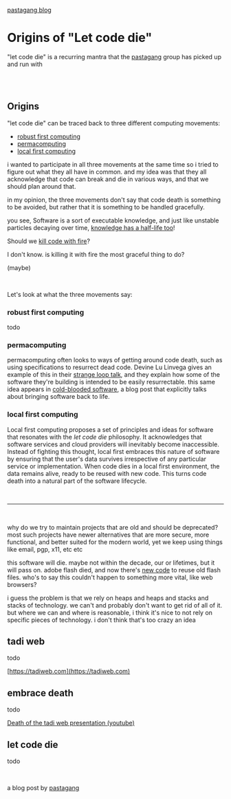 [pastagang blog](/blog)

# Origins of "Let code die" 

"let code die" is a recurring mantra that the [pastagang](https://pastagang.cc) group has picked up and run with

<br>

<br>

## Origins

"let code die" can be traced back to three different computing movements: 

- [robust first computing](https://andrewwalpole.com/blog/an-introduction-to-robust-first-computation/)
- [permacomputing](https://permacomputing.net/permacomputing/)
- [local first computing](https://www.inkandswitch.com/local-first/)

i wanted to participate in all three movements at the same time so i tried to figure out what they all have in common. and my idea was that they all acknowledge that code can break and die in various ways, and that we should plan around that.

in my opinion, the three movements don't say that code death is something to be avoided, but rather that it is something to be handled gracefully.

you see, Software is a sort of executable knowledge, and just like unstable particles decaying over time, [knowledge has a half-life too](https://en.wikipedia.org/wiki/Half-life_of_knowledge)!

Should we [kill code with fire](https://www.goodreads.com/en/book/show/54716655-kill-it-with-fire)?

I don't know. is killing it with fire the most graceful thing to do?

(maybe)

<br>

Let's look at what the three movements say: 

### robust first computing

todo

### permacomputing
  
permacomputing often looks to ways of getting around code death, such as using specifications to resurrect dead code. Devine Lu Linvega gives an example of this in their [strange loop talk](https://youtu.be/T3u7bGgVspM?si=NYSt_WU8hqxmru9J), and they explain how some of the software they're building is intended to be easily resurrectable. this same idea appears in [cold-blooded software](https://dubroy.com/blog/cold-blooded-software/), a blog post that explicitly talks about bringing software back to life. 

### local first computing

Local first computing proposes a set of principles and ideas for software that resonates with the *let code die* philosophy. It acknowledges that software services and cloud providers will inevitably become inaccessible. Instead of fighting this thought, local first  embraces this nature of software by ensuring that the user's data survives irrespective of any particular service or implementation. When code dies in a local first environment, the data remains alive, ready to be reused with new code. This turns code death into a natural part of the software lifecycle. 

<br>

<hr>

<br>

why do we try to maintain projects that are old and should be deprecated? most such projects have newer alternatives that are more secure, more functional, and better suited for the modern world, yet we keep using things like email, pgp, x11, etc etc

this software will die. maybe not within the decade, our or lifetimes, but it will pass on. adobe flash died, and now there's [new code](https://ruffle.rs/) to reuse old flash files. who's to say this couldn't happen to something more vital, like web browsers?

i guess the problem is that we rely on heaps and heaps and stacks and stacks of technology. we can't and probably don't want to get rid of all of it. but where we can and where is reasonable, i think it's nice to not rely on specific pieces of technology. i don't think that's too crazy an idea

## tadi web

todo

[https://tadiweb.com](https://tadiweb.com)

## embrace death

todo

[Death of the tadi web presentation (youtube)](https://www.youtube.com/watch?v=ft6xOAijwFo)

## let code die

todo

<br>

a blog post by [pastagang](/)
